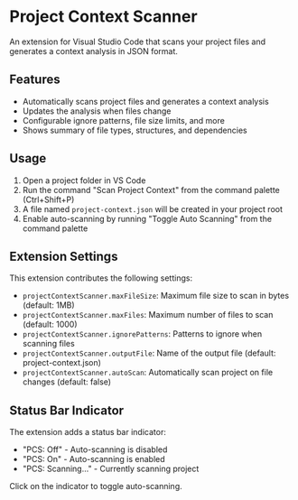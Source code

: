 # Project Context Scanner

An extension for Visual Studio Code that scans your project files and generates a context analysis in JSON format.

## Features

- Automatically scans project files and generates a context analysis
- Updates the analysis when files change
- Configurable ignore patterns, file size limits, and more
- Shows summary of file types, structures, and dependencies

## Usage

1. Open a project folder in VS Code
2. Run the command "Scan Project Context" from the command palette (Ctrl+Shift+P)
3. A file named `project-context.json` will be created in your project root
4. Enable auto-scanning by running "Toggle Auto Scanning" from the command palette

## Extension Settings

This extension contributes the following settings:

* `projectContextScanner.maxFileSize`: Maximum file size to scan in bytes (default: 1MB)
* `projectContextScanner.maxFiles`: Maximum number of files to scan (default: 1000)
* `projectContextScanner.ignorePatterns`: Patterns to ignore when scanning files
* `projectContextScanner.outputFile`: Name of the output file (default: project-context.json)
* `projectContextScanner.autoScan`: Automatically scan project on file changes (default: false)

## Status Bar Indicator

The extension adds a status bar indicator:
- "PCS: Off" - Auto-scanning is disabled
- "PCS: On" - Auto-scanning is enabled
- "PCS: Scanning..." - Currently scanning project

Click on the indicator to toggle auto-scanning.